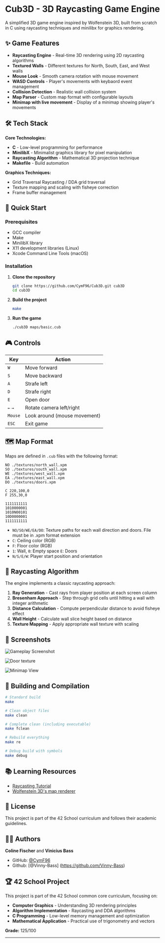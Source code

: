 # Cub3D - 3D Raycasting Game Engine

A simplified 3D game engine inspired by Wolfenstein 3D, built from scratch in C using raycasting techniques and minilibx for graphics rendering. 


## ✨ Game Features

- **Raycasting Engine** - Real-time 3D rendering using 2D raycasting algorithms
- **Textured Walls** - Different textures for North, South, East, and West walls
- **Mouse Look** - Smooth camera rotation with mouse movement
- **WASD Controls** - Player's movements with keybaord event management 
- **Collision Detection** - Realistic wall collision system
- **Map Parser** - Custom map format with configurable layouts
- **Minimap with live movement** - Display of a minimap showing player's movements

## 🛠️ Tech Stack

**Core Technologies:**

- **C** - Low-level programming for performance
- **MinilibX** - Minimalist graphics library for pixel manipulation
- **Raycasting Algorithm** - Mathematical 3D projection technique
- **Makefile** - Build automation

**Graphics Techniques:**

- Grid Traversal Raycasting / DDA grid traversal
- Texture mapping and scaling with fisheye correction
- Frame buffer management

## 🚀 Quick Start

### Prerequisites

- GCC compiler
- Make
- MinilibX library
- X11 development libraries (Linux)
- Xcode Command Line Tools (macOS)

### Installation

1. **Clone the repository**
    
    ```bash
    git clone https://github.com/CymF96/Cub3D.git cub3D
    cd cub3D
    
    ```
    
2. **Build the project**
    
    ```bash
    make
    
    ```
    
4. **Run the game**
    
    ```bash
    ./cub3D maps/basic.cub
    
    ```
    

## 🎮 Controls

| Key | Action |
| --- | --- |
| `W` | Move forward |
| `S` | Move backward |
| `A` | Strafe left |
| `D` | Strafe right |
| `E` | Open door |
| `←` `→` | Rotate camera left/right |
| `Mouse` | Look around (mouse movement) |
| `ESC` | Exit game |


## 🗺️ Map Format

Maps are defined in `.cub` files with the following format:

```
NO ./textures/north_wall.xpm
SO ./textures/south_wall.xpm
WE ./textures/west_wall.xpm
EA ./textures/east_wall.xpm
DO ./textures/doors.xpm

C 220,100,0 
F 255,30,0

1111111111
1010000001
1010N00101
10D0000001
1111111111

```

- `NO/SO/WE/EA/DO`: Texture paths for each wall direction and doors. File must be in .xpm format extension
- `C`: Ceiling color (RGB)
- `F`: Floor color (RGB)
- `1`: Wall, `0`: Empty space `E`: Doors
- `N/S/E/W`: Player start position and orientation

## 🧮 Raycasting Algorithm

The engine implements a classic raycasting approach:

1. **Ray Generation** - Cast rays from player position at each screen column
2. **Bresenham Approach** - Step through grid cells until hitting a wall with integer arithmetic
3. **Distance Calculation** - Compute perpendicular distance to avoid fisheye effect
4. **Wall Height** - Calculate wall slice height based on distance
5. **Texture Mapping** - Apply appropriate wall texture with scaling

## 📱 Screenshots

![Gameplay Screenshot](screenshots/gameplay.png)

![Door texture](screenshots/doors.png)

![Minimap View](screenshots/minimap.png)

## 🚀 Building and Compilation

```bash
# Standard build
make

# Clean object files
make clean

# Complete clean (including executable)
make fclean

# Rebuild everything
make re

# Debug build with symbols
make debug

```

## 📚 Learning Resources

- [Raycasting Tutorial](https://lodev.org/cgtutor/raycasting.html)
- [Wolfenstein 3D's map renderer](https://github.com/id-Software/wolf3d)

## 📝 License

This project is part of the 42 School curriculum and follows their academic guidelines.

## 👨‍💻 Authors

**Coline Fischer** and **Vinicius Bass**

- GitHub: [@CymF96](https://github.com/CymF96)
- Github: [@Vinny-Bass] (https://github.com/Vinny-Bass)

## 🏆 42 School Project

This project is part of the 42 School common core curriculum, focusing on:

- **Computer Graphics** - Understanding 3D rendering principles
- **Algorithm Implementation** - Raycasting and DDA algorithms
- **C Programming** - Low-level memory management and optimization
- **Mathematical Application** - Practical use of trigonometry and vectors

**Grade:** 125/100

---
